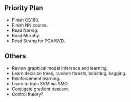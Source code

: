## Priority Plan

* Finish CS188.
* Finish NN course.
* Read Norvig.
* Read Murphy.
* Read Strang for PCA/SVD.

## Others

* Review graphical model inference and learning.
* Learn decision trees, random forests, boosting, bagging.
* Reinforcement learning.
* Learn to train SVM via SMO.
* Conjugate gradient descent.
* Control theory?
